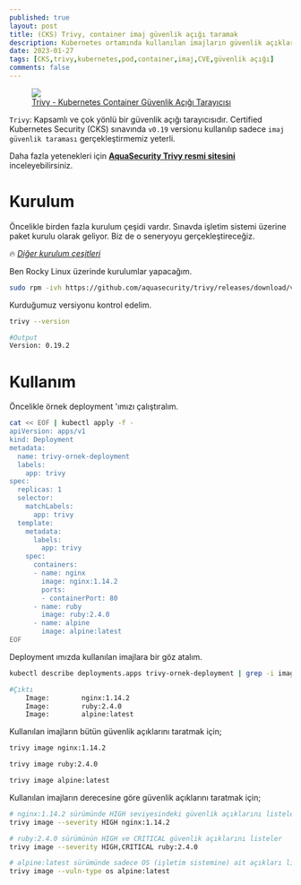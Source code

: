 ```yaml
---
published: true
layout: post
title: (CKS) Trivy, container imaj güvenlik açığı taramak
description: Kubernetes ortamında kullanılan imajların güvenlik açıklarını kontrol etmek
date: 2023-01-27
tags: [CKS,trivy,kubernetes,pod,container,imaj,CVE,güvenlik açığı]
comments: false
---
```


<figure>
	<a href="http://sercangezer.github.io/images/2023/trivy-ile-container-image-guvenlik-acigi-taramak-01.png"><img src="http://sercangezer.github.io/images/2023/trivy-ile-container-image-guvenlik-acigi-taramak-01.png" /></a>
	<figcaption><a href="http://sercangezer.github.io/images/2023/trivy-ile-container-image-guvenlik-acigi-taramak-01.png" title="Trivy - Kubernetes Container Güvenlik Açığı Tarayıcısı">Trivy - Kubernetes Container Güvenlik Açığı Tarayıcısı</a></figcaption>
</figure>

`Trivy`: Kapsamlı ve çok yönlü bir güvenlik açığı tarayıcısıdır. Certified Kubernetes Security (CKS) sınavında `v0.19` versionu kullanılıp sadece `imaj güvenlik taraması` gerçekleştirmemiz yeterli.

Daha fazla yetenekleri için [**AquaSecurity Trivy resmi sitesini**](https://aquasecurity.github.io/trivy) inceleyebilirsiniz.

# Kurulum

Öncelikle birden fazla kurulum çeşidi vardır. Sınavda işletim sistemi üzerine paket kurulu olarak geliyor. Biz de o seneryoyu gerçekleştireceğiz.

🔥 [_Diğer kurulum çeşitleri_](https://aquasecurity.github.io/trivy/v0.19.2/getting-started/installation/)

Ben Rocky Linux üzerinde kurulumlar yapacağım.

```bash
sudo rpm -ivh https://github.com/aquasecurity/trivy/releases/download/v0.19.2/trivy_0.19.2_Linux-64bit.rpm
```

Kurduğumuz versiyonu kontrol edelim.
```bash
trivy --version

#Output
Version: 0.19.2
```

# Kullanım

Öncelikle örnek deployment 'ımızı çalıştıralım.

```bash
cat << EOF | kubectl apply -f -
apiVersion: apps/v1
kind: Deployment
metadata:
  name: trivy-ornek-deployment
  labels:
    app: trivy
spec:
  replicas: 1
  selector:
    matchLabels:
      app: trivy
  template:
    metadata:
      labels:
        app: trivy
    spec:
      containers:
      - name: nginx
        image: nginx:1.14.2
        ports:
        - containerPort: 80
      - name: ruby
        image: ruby:2.4.0
      - name: alpine
        image: alpine:latest
EOF
```

Deployment ımızda kullanılan imajlara bir göz atalım.

```bash
kubectl describe deployments.apps trivy-ornek-deployment | grep -i image:

#Çıktı
    Image:        nginx:1.14.2
    Image:        ruby:2.4.0
    Image:        alpine:latest
```

Kullanılan imajların bütün güvenlik açıklarını taratmak için;

```bash
trivy image nginx:1.14.2

trivy image ruby:2.4.0

trivy image alpine:latest
```

Kullanılan imajların derecesine göre  güvenlik açıklarını taratmak için;

```bash
# nginx:1.14.2 sürümünde HIGH seviyesindeki güvenlik açıklarını listeler
trivy image --severity HIGH nginx:1.14.2

# ruby:2.4.0 sürümünün HIGH ve CRITICAL güvenlik açıklarını listeler
trivy image --severity HIGH,CRITICAL ruby:2.4.0

# alpine:latest sürümünde sadece OS (işletim sistemine) ait açıkları listeler
trivy image --vuln-type os alpine:latest
```
